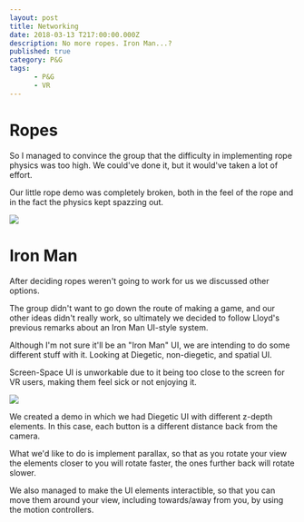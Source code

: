 ```yaml
---
layout: post
title: Networking
date: 2018-03-13 T217:00:00.000Z
description: No more ropes. Iron Man...?
published: true
category: P&G
tags:
      - P&G
      - VR
---
```


# Ropes

So I managed to convince the group that the difficulty in implementing rope physics was too high. We could've done it, but it would've taken a lot of effort.

Our little rope demo was completely broken, both in the feel of the rope and in the fact the physics kept spazzing out.

<img src="https://i.imgur.com/9I4SVBs.png"> 

# Iron Man

After deciding ropes weren't going to work for us we discussed other options.

The group didn't want to go down the route of making a game, and our other ideas didn't really work, so ultimately we decided to follow Lloyd's previous remarks about an Iron Man UI-style system.

Although I'm not sure it'll be an "Iron Man" UI, we are intending to do some different stuff with it. Looking at Diegetic, non-diegetic, and spatial UI.

Screen-Space UI is unworkable due to it being too close to the screen for VR users, making them feel sick or not enjoying it.

<img src="https://i.imgur.com/RC7qWvW.png">

We created a demo in which we had Diegetic UI with different z-depth elements. In this case, each button is a different distance back from the camera.

What we'd like to do is implement parallax, so that as you rotate your view the elements closer to you will rotate faster, the ones further back will rotate slower.

We also managed to make the UI elements interactible, so that you can move them around your view, including towards/away from you, by using the motion controllers.
